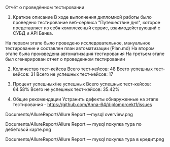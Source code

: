 Отчёт о проведённом тестировании

1. Краткое описание
   В ходе выполнения дипломной работы было проведено тестирование веб-сервиса "Путешествие дня", 
которое представляет из себя комплексный сервис, взаимодействующий с СУБД и API Банка.

На первом этапе было проведено исследовательное, мануальное тестирование и составлен план автоматизации (Plan.md)
На втором этапе была произведена автоматизация тестирования
На третьем этапе был сгенерирован отчет о проведенном тестировании

2. Количество тест-кейсов
   Всего тест-кейсов: 48
   Всего успешных тест-кейсов: 31
   Всего не успешных тест-кейсов: 17

3. Процент успешных/не успешных
   Всего успешных тест-кейсов: 64.58%
   Всего не успешных тест-кейсов: 35.42%

4. Общие рекомендации
   Устранить дефекты обнаруженные на этапе тестирования - https://github.com/Anna-64/diplomproekt1/issues

Documents/AllureReport/Allure Report —mysql overview.png

Documents/AllureReport/Allure Report — mysql покупка тура по дебетовой карте.png

Documents/AllureReport/Allure Report — mysql покупка тура в кредит.png
